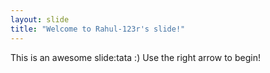 ```yaml
---
layout: slide
title: "Welcome to Rahul-123r's slide!"
---
```

This is an awesome slide:tata :)
Use the right arrow to begin!
